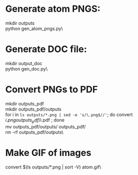 # Generate atom PNGS:
mkdir outputs\
python gen_atom_pngs.py\

# Generate DOC file:
mkdir output_doc\
python gen_doc.py\

# Convert PNGs to PDF
mkdir outputs_pdf\
mkdir outputs_pdf/outputs\
for i in `ls outputs/*.png | sed -e 's/\.png$//'`; do convert $i.png outputs_pdf/$i.pdf ; done\
mv outputs_pdf/outputs/ outputs_pdf/\
rm -rf outputs_pdf/outputs\

# Make GIF of images
convert $(ls outputs/*.png | sort -V) atom.gif\
